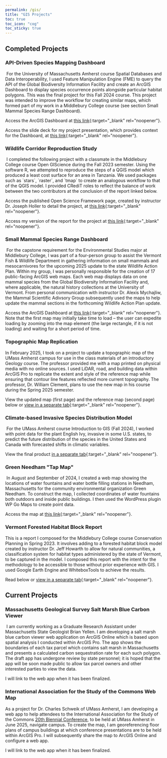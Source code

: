 ```yaml
---
permalink: /gis/
title: "GIS Projects"
toc: true
toc_icon: "cog"
toc_sticky: true
---
```

## Completed Projects
### API-Driven Species Mapping Dashboard
<img src="https://andya17.github.io/assets/GitHub-Picture-API-Short.png" alt="">   
For the University of Massachusetts Amherst course Spatial Databases and Data Interoperability, I used Feature Manipulation Engine (FME) to query the API of the Global Biodiversity Information Facility and create an ArcGIS Dashboard to display species occurrence points alongside particular habitat polygons. This was the final project for this Fall 2024 course. This project was intended to improve the workflow for creating similar maps, which formed part of my work in a Middlebury College course (see section Small Mammal Species Range Dashboard).

Access the ArcGIS Dashboard at [this link](https://www.arcgis.com/apps/dashboards/cc6840291af544c48a949ef95d18e95a){:target="_blank" rel="noopener"}.  

Access the slide deck for my project presentation, which provides context for the Dashboard, at [this link](https://docs.google.com/presentation/d/1e401MNrQEXoiQ87XqHtF_dQwKDQtLZwugDnEcMgBmyU/edit?usp=sharing){:target="_blank" rel="noopener"}.  


### Wildlife Corridor Reproduction Study  
<img src="https://andya17.github.io/assets/GitHub-Picture-WildlifeCorridor-Short.png" alt="">   
I completed the following project with a classmate in the Middlebury College course Open GIScience during the Fall 2023 semester. Using the software R, we attempted to reproduce the steps of a QGIS model which produced a least cost surface for an area in Tanzania. We used packages such as `stars`, `raster`, and `tmap` to create an analogous workflow to that of the QGIS model. I provided CRediT roles to reflect the balance of work between the two contributors at the conclusion of the report linked below.  

Access the published Open Science Framework page, created by instructor Dr. Joseph Holler to detail the project, at [this link](https://osf.io/djp97/){:target="_blank" rel="noopener"}.  

Access my version of the report for the project at [this link](https://andya17.github.io/geog323-wildlife-corridor/){:target="_blank" rel="noopener"}.  

### Small Mammal Species Range Dashboard
<img src="https://andya17.github.io/assets/GitHub-Picture-SmallMammal-Short.png" alt="">   
For the capstone requirement for the Environmental Studies major at Middlebury College, I was part of a four-person group to assist the Vermont Fish & Wildlife Department in gathering information on small mammals and mesocarnivores for the upcoming 2025 update to the state Wildlife Action Plan. Within my group, I was personally responsible for the creation of 17 public-facing ArcGIS web maps. Each web map displays data on one mammal species from the Global Biodiversity Information Facility and, where applicable, the natural history collections at the University of Vermont. From personal communication with instructor Dr. Alexis Mychajliw, the Mammal Scientific Adivsory Group subsequently used the maps to help update the mammal sections in the forthcoming Wildlife Action Plan update.

Access the ArcGIS Dashboard at [this link](https://www.arcgis.com/apps/dashboards/2f52ab2706a64eafa392d2398a244e2f){:target="_blank" rel="noopener"}. Note that the first map may initially take time to load – the user can expedite loading by zooming into the map element (the large rectangle, if it is not loading) and waiting for a short period of time.  


### Topographic Map Replication
In February 2025, I took on a project to update a topographic map of the UMass Amherst campus for use in the class materials of an introductory Geology course. The professor provided me with a map printed on physical media with no online sources. I used LiDAR, road, and building data within ArcGIS Pro to replicate the extent and style of the reference map while ensuring that contour line features reflected more current topography. The professor, Dr. William Clement, plans to use the new map in his course during the Spring 2025 semester.

View the updated map (first page) and the reference map (second page) below or [view in a separate tab](https://andya17.github.io/_pages/pdfs/Topographic-Map-UMass-Comparison.pdf){:target="_blank" rel="noopener"}.

<object data="https://andya17.github.io/_pages/pdfs/Topographic-Map-UMass-Comparison.pdf#zoom=52&navpanes=0" type="application/pdf" width="100%" height="100%"></object> 

### Climate-based Invasive Species Distribution Model
<img src="https://andya17.github.io/assets/GitHub-Picture-Climate-Short.png" alt="">    
For the UMass Amherst course Introduction to GIS (Fall 2024), I worked with point data for the plant English Ivy, invasive in some U.S. states, to predict the future distribution of the species in the United States and Canada with forecasted shifts in climatic variables.

View the final product [in a separate tab](https://drive.google.com/file/d/1Lri3uqu52yh7oQzEAYZCyndX-f7S0dtb/view?usp=sharing){:target="_blank" rel="noopener"}.    


### Green Needham "Tap Map"  
<img src="https://andya17.github.io/assets/GitHub-Picture-TapMap-Short.png" alt="">   
In August and September of 2024, I created a web map showing the locations of water fountains and water bottle filling stations in Needham, Massachusetts for the community environmental organization Green Needham. To construct the map, I collected coordinates of water fountains both outdoors and inside public buildings. I then used the WordPress plugin WP Go Maps to create point data.

Access the map at [this link](https://www.greenneedham.org/blog/tap-map/){:target="_blank" rel="noopener"}.  

### Vermont Forested Habitat Block Report   
This is a report I composed for the Middlebury College course Conservation Planning in Spring 2023. It involves adding to a forested habitat block model created by instructor Dr. Jeff Howarth to allow for natural communities, a classification system for habitat types administered by the state of Vermont, to be captured in the model. I composed this report with the intent for the methodology to be accessible to those without prior experience with GIS. I used Google Earth Engine and WhiteboxTools to achieve the results.  

Read below or [view in a separate tab](https://andya17.github.io/_pages/pdfs/GEOG310-Report-3.pdf){:target="_blank" rel="noopener"}.    

<object data="https://andya17.github.io/_pages/pdfs/GEOG310-Report-3.pdf#zoom=54&navpanes=0" type="application/pdf" width="100%" height="100%"></object>  

## Current Projects  
### Massachusetts Geological Survey Salt Marsh Blue Carbon Viewer
<img src="https://andya17.github.io/assets/GitHub-Picture-BCViewer-Short.png" alt="">   
I am currently working as a Graduate Research Assistant under Massachusetts State Geologist Brian Yellen. I am developing a salt marsh blue carbon viewer web application on ArcGIS Online which is based upon spatial analysis I conducted within ArcGIS Pro. The app shows the boundaries of each tax parcel which contains salt marsh in Massachusetts and presents a calculated carbon sequestration rate for each such polygon. The draft app has undergone review by state personnel; it is hoped that the app will be soon made public to allow tax parcel owners and other interested parties to view the data.       


I will link to the web app when it has been finalized.  

### International Association for the Study of the Commons Web Map  
As a project for Dr. Charles Schweik of UMass Amherst, I am developing a web app to help attendees to the International Association for the Study of the Commons [20th Biennial Conference](https://2025.iasc-commons.org/), to be held at UMass Amherst in June 2025, navigate campus. To create the map, I am georeferencing floor plans of campus buildings at which conference presentations are to be held within ArcGIS Pro. I will subsequently share the map to ArcGIS Online and configure a web app.

I will link to the web app when it has been finalized.  